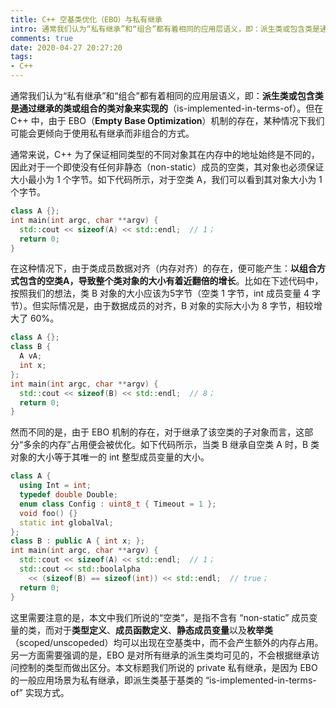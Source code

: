 ```yaml
---
title: C++ 空基类优化（EBO）与私有继承
intro: 通常我们认为“私有继承”和“组合”都有着相同的应用层语义，即：派生类或包含类是通过继承的类或组合的类对象来实现的（is-implemented-in-terms-of）。但在 C++ 中，由于 EBO（Empty Base Optimization）机制的存在，某种情况下我们可能会更倾向于使用私有继承而非组合的方式。
comments: true
date: 2020-04-27 20:27:20
tags:
- C++
---
```


通常我们认为“私有继承”和“组合”都有着相同的应用层语义，即：**派生类或包含类是通过继承的类或组合的类对象来实现的**（is-implemented-in-terms-of）。但在 C++ 中，由于 EBO（**Empty Base Optimization**）机制的存在，某种情况下我们可能会更倾向于使用私有继承而非组合的方式。

通常来说，C++ 为了保证相同类型的不同对象其在内存中的地址始终是不同的，因此对于一个即使没有任何非静态（non-static）成员的空类，其对象也必须保证大小最小为 1 个字节。如下代码所示，对于空类 A，我们可以看到其对象大小为 1 个字节。

```cpp
class A {};
int main(int argc, char **argv) {
  std::cout << sizeof(A) << std::endl;  // 1；
  return 0;
}
```

在这种情况下，由于类成员数据对齐（内存对齐）的存在，便可能产生：**以组合方式包含的空类A，导致整个类对象的大小有着近翻倍的增长**。比如在下述代码中，按照我们的想法，类 B 对象的大小应该为5字节（空类 1 字节，int 成员变量 4 字节）。但实际情况是，由于数据成员的对齐，B 对象的实际大小为 8 字节，相较增大了 60%。

```cpp
class A {};
class B {
  A vA;
  int x;
};
int main(int argc, char **argv) {
  std::cout << sizeof(B) << std::endl;  // 8；
  return 0;
}
```

然而不同的是，由于 EBO 机制的存在，对于继承了该空类的子对象而言，这部分“多余的内存”占用便会被优化。如下代码所示，当类 B 继承自空类 A 时，B 类对象的大小等于其唯一的 int 整型成员变量的大小。

```cpp
class A {
  using Int = int;
  typedef double Double;
  enum class Config : uint8_t { Timeout = 1 };
  void foo() {}
  static int globalVal;
};
class B : public A { int x; };
int main(int argc, char **argv) {
  std::cout << sizeof(A) << std::endl;  // 1；
  std::cout << std::boolalpha 
    << (sizeof(B) == sizeof(int)) << std::endl;  // true；
  return 0;
}
```

这里需要注意的是，本文中我们所说的“空类”，是指不含有 “non-static” 成员变量的类，而对于**类型定义**、**成员函数定义**、**静态成员变量**以及**枚举类**（scoped/unscopeded）均可以出现在空基类中，而不会产生额外的内存占用。另一方面需要强调的是，EBO 是对所有继承的派生类均可见的，不会根据继承访问控制的类型而做出区分。本文标题我们所说的 private 私有继承，是因为 EBO 的一般应用场景为私有继承，即派生类基于基类的 “is-implemented-in-terms-of” 实现方式。
